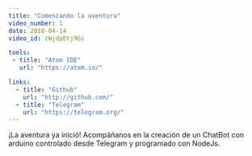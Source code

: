 ```yaml
---
title: "Comenzando la aventura"
video_number: 1
date: 2018-04-14
video_id: zWjdpEtj9Gs

tools:
 - title: "Atom IDE"
   url: "https://atom.io/"

links:
  - title: "Github"
    url: "http://github.com/"
  - title: "Telegram"
    url: "https://telegram.org/"
---
```


¡La aventura ya inició! Acompáñanos en la creación de un ChatBot con arduino controlado desde Telegram y programado con NodeJs.
